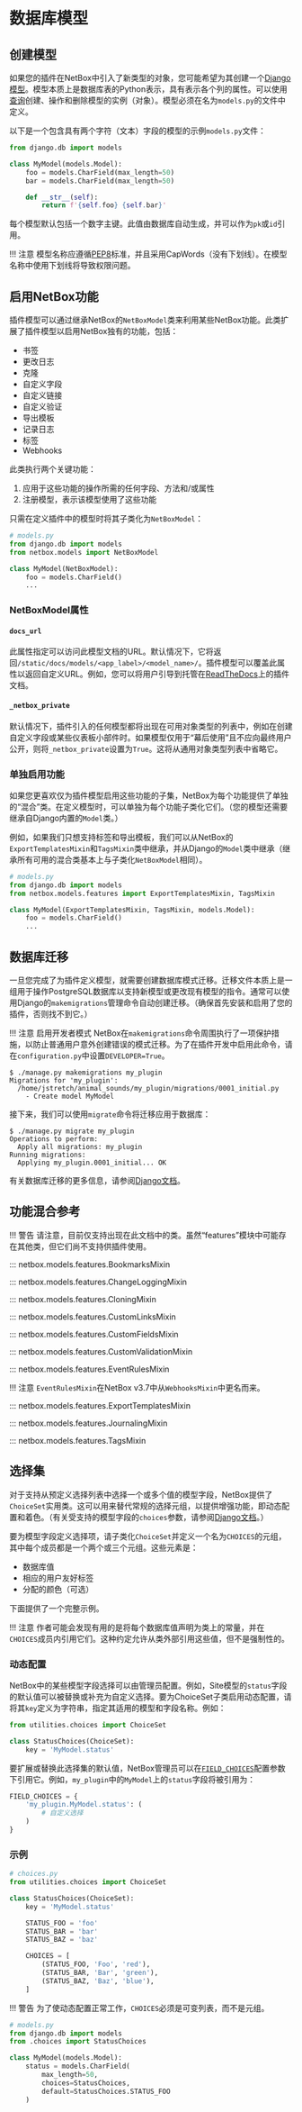 # 数据库模型

## 创建模型

如果您的插件在NetBox中引入了新类型的对象，您可能希望为其创建一个[Django模型](https://docs.djangoproject.com/en/stable/topics/db/models/)。模型本质上是数据库表的Python表示，具有表示各个列的属性。可以使用[查询](https://docs.djangoproject.com/en/stable/topics/db/queries/)创建、操作和删除模型的实例（对象）。模型必须在名为`models.py`的文件中定义。

以下是一个包含具有两个字符（文本）字段的模型的示例`models.py`文件：

```python
from django.db import models

class MyModel(models.Model):
    foo = models.CharField(max_length=50)
    bar = models.CharField(max_length=50)

    def __str__(self):
        return f'{self.foo} {self.bar}'
```

每个模型默认包括一个数字主键。此值由数据库自动生成，并可以作为`pk`或`id`引用。

!!! 注意
    模型名称应遵循[PEP8](https://www.python.org/dev/peps/pep-0008/#class-names)标准，并且采用CapWords（没有下划线）。在模型名称中使用下划线将导致权限问题。

## 启用NetBox功能

插件模型可以通过继承NetBox的`NetBoxModel`类来利用某些NetBox功能。此类扩展了插件模型以启用NetBox独有的功能，包括：

* 书签
* 更改日志
* 克隆
* 自定义字段
* 自定义链接
* 自定义验证
* 导出模板
* 记录日志
* 标签
* Webhooks

此类执行两个关键功能：

1. 应用于这些功能的操作所需的任何字段、方法和/或属性
2. 注册模型，表示该模型使用了这些功能

只需在定义插件中的模型时将其子类化为`NetBoxModel`：

```python
# models.py
from django.db import models
from netbox.models import NetBoxModel

class MyModel(NetBoxModel):
    foo = models.CharField()
    ...
```

### NetBoxModel属性

#### `docs_url`

此属性指定可以访问此模型文档的URL。默认情况下，它将返回`/static/docs/models/<app_label>/<model_name>/`。插件模型可以覆盖此属性以返回自定义URL。例如，您可以将用户引导到托管在[ReadTheDocs](https://readthedocs.org/)上的插件文档。

#### `_netbox_private`

默认情况下，插件引入的任何模型都将出现在可用对象类型的列表中，例如在创建自定义字段或某些仪表板小部件时。如果模型仅用于“幕后使用”且不应向最终用户公开，则将`_netbox_private`设置为`True`。这将从通用对象类型列表中省略它。

### 单独启用功能

如果您更喜欢仅为插件模型启用这些功能的子集，NetBox为每个功能提供了单独的“混合”类。在定义模型时，可以单独为每个功能子类化它们。（您的模型还需要继承自Django内置的`Model`类。）

例如，如果我们只想支持标签和导出模板，我们可以从NetBox的`ExportTemplatesMixin`和`TagsMixin`类中继承，并从Django的`Model`类中继承（继承所有可用的混合类基本上与子类化`NetBoxModel`相同）。

```python
# models.py
from django.db import models
from netbox.models.features import ExportTemplatesMixin, TagsMixin

class MyModel(ExportTemplatesMixin, TagsMixin, models.Model):
    foo = models.CharField()
    ...
```

## 数据库迁移

一旦您完成了为插件定义模型，就需要创建数据库模式迁移。迁移文件本质上是一组用于操作PostgreSQL数据库以支持新模型或更改现有模型的指令。通常可以使用Django的`makemigrations`管理命令自动创建迁移。（确保首先安装和启用了您的插件，否则找不到它。）

!!! 注意 启用开发者模式
    NetBox在`makemigrations`命令周围执行了一项保护措施，以防止普通用户意外创建错误的模式迁移。为了在插件开发中启用此命令，请在`configuration.py`中设置`DEVELOPER=True`。

```no-highlight
$ ./manage.py makemigrations my_plugin 
Migrations for 'my_plugin':
  /home/jstretch/animal_sounds/my_plugin/migrations/0001_initial.py
    - Create model MyModel
```

接下来，我们可以使用`migrate`命令将迁移应用于数据库：

```no-highlight
$ ./manage.py migrate my_plugin
Operations to perform:
  Apply all migrations: my_plugin
Running migrations:
  Applying my_plugin.0001_initial... OK
```

有关数据库迁移的更多信息，请参阅[Django文档](https://docs.djangoproject.com/en/stable/topics/migrations/)。

## 功能混合参考

!!! 警告
    请注意，目前仅支持出现在此文档中的类。虽然“features”模块中可能存在其他类，但它们尚不支持供插件使用。

::: netbox.models.features.BookmarksMixin

::: netbox.models.features.ChangeLoggingMixin

::: netbox.models.features.CloningMixin

::: netbox.models.features.CustomLinksMixin

::: netbox.models.features.CustomFieldsMixin

::: netbox.models.features.CustomValidationMixin

::: netbox.models.features.EventRulesMixin

!!! 注意
    `EventRulesMixin`在NetBox v3.7中从`WebhooksMixin`中更名而来。

::: netbox.models.features.ExportTemplatesMixin

::: netbox.models.features.JournalingMixin

::: netbox.models.features.TagsMixin

## 选择集

对于支持从预定义选择列表中选择一个或多个值的模型字段，NetBox提供了`ChoiceSet`实用类。这可以用来替代常规的选择元组，以提供增强功能，即动态配置和着色。（有关受支持的模型字段的`choices`参数，请参阅[Django文档](https://docs.djangoproject.com/en/stable/ref/models/fields/#choices)。）

要为模型字段定义选择项，请子类化`ChoiceSet`并定义一个名为`CHOICES`的元组，其中每个成员都是一个两个或三个元组。这些元素是：

* 数据库值
* 相应的用户友好标签
* 分配的颜色（可选）

下面提供了一个完整示例。

!!! 注意
    作者可能会发现有用的是将每个数据库值声明为类上的常量，并在`CHOICES`成员内引用它们。这种约定允许从类外部引用这些值，但不是强制性的。

### 动态配置

NetBox中的某些模型字段选择可以由管理员配置。例如，Site模型的`status`字段的默认值可以被替换或补充为自定义选择。要为ChoiceSet子类启用动态配置，请将其`key`定义为字符串，指定其适用的模型和字段名称。例如：

```python
from utilities.choices import ChoiceSet

class StatusChoices(ChoiceSet):
    key = 'MyModel.status'
```

要扩展或替换此选择集的默认值，NetBox管理员可以在[`FIELD_CHOICES`](../../configuration/data-validation.md#field_choices)配置参数下引用它。例如，`my_plugin`中的`MyModel`上的`status`字段将被引用为：

```python
FIELD_CHOICES = {
    'my_plugin.MyModel.status': (
        # 自定义选择
    )
}
```

### 示例

```python
# choices.py
from utilities.choices import ChoiceSet

class StatusChoices(ChoiceSet):
    key = 'MyModel.status'

    STATUS_FOO = 'foo'
    STATUS_BAR = 'bar'
    STATUS_BAZ = 'baz'

    CHOICES = [
        (STATUS_FOO, 'Foo', 'red'),
        (STATUS_BAR, 'Bar', 'green'),
        (STATUS_BAZ, 'Baz', 'blue'),
    ]
```

!!! 警告
    为了使动态配置正常工作，`CHOICES`必须是可变列表，而不是元组。

```python
# models.py
from django.db import models
from .choices import StatusChoices

class MyModel(models.Model):
    status = models.CharField(
        max_length=50,
        choices=StatusChoices,
        default=StatusChoices.STATUS_FOO
    )
```
